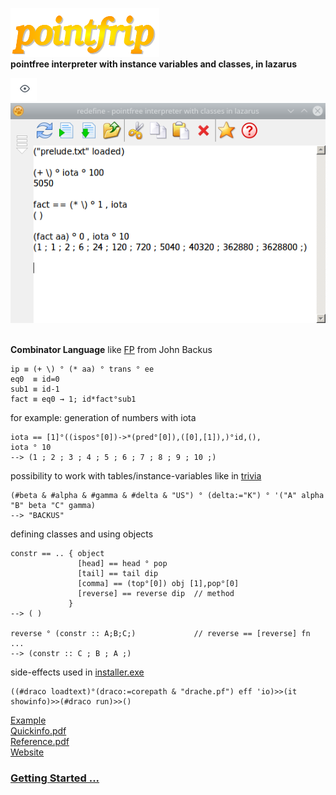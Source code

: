 ![pointfrip](https://raw.githubusercontent.com/pointfree-interpreter/pointfrip/main/images/pflogo.png) \
**pointfree interpreter with instance variables and classes, in lazarus**

![eye](https://raw.githubusercontent.com/pointfree-interpreter/pointfrip/main/images/eye.png)
![tahoma-fact](https://raw.githubusercontent.com/pointfree-interpreter/pointfrip/main/images/tahoma-fact.png)

\
**Combinator Language** like [FP](https://dl.acm.org/doi/pdf/10.1145/359576.359579) from John Backus

    ip ≡ (+ \) ° (* aa) ° trans ° ee
    eq0  ≡ id=0
    sub1 ≡ id-1
    fact ≡ eq0 → 1; id*fact°sub1

for example: generation of numbers with iota

    iota == [1]°((ispos°[0])->*(pred°[0]),([0],[1]),)°id,(),
    iota ° 10
    --> (1 ; 2 ; 3 ; 4 ; 5 ; 6 ; 7 ; 8 ; 9 ; 10 ;)

possibility to work with tables/instance-variables like in [trivia](https://esolangs.org/wiki/FP_trivia)

    (#beta & #alpha & #gamma & #delta & "US") ° (delta:="K") ° '("A" alpha "B" beta "C" gamma)
    --> "BACKUS"

defining classes and using objects

    constr == .. { object
                   [head] == head ° pop
                   [tail] == tail dip
                   [comma] == (top°[0]) obj [1],pop°[0]
                   [reverse] == reverse dip  // method
                 }
    --> ( )
    
    reverse ° (constr :: A;B;C;)             // reverse == [reverse] fn ...
    --> (constr :: C ; B ; A ;)

side-effects used in [installer.exe](https://github.com/pointfree-interpreter/pointfrip/tree/main/installer)

    ((#draco loadtext)°(draco:=corepath & "drache.pf") eff 'io)>>(it showinfo)>>(#draco run)>>()


[Example](https://github.com/pointfree-interpreter/pointfrip/blob/main/examples/drache.txt) \
[Quickinfo.pdf](https://github.com/pointfree-interpreter/pointfrip/blob/main/examples/documents/quickinfo.pdf) \
[Reference.pdf](https://github.com/pointfree-interpreter/pointfrip/blob/main/examples/documents/reference.pdf) \
[Website](https://pointfree-interpreter.github.io/)

### [Getting Started ...](https://github.com/pointfree-interpreter/pointfrip/blob/main/Getting%20Started.md)

